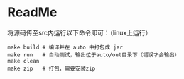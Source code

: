 # ReadMe

将源码传至src内运行以下命令即可：（linux上运行）

```mak
make build # 编译并在 auto 中打包成 jar
make run   # 自动测试，输出位于auto/out目录下（错误才会输出）
make clean 
make zip   # 打包，需要安装zip
```

